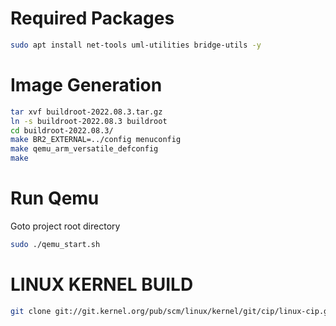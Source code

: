 # Required Packages

```bash
sudo apt install net-tools uml-utilities bridge-utils -y
```

# Image Generation

```bash
tar xvf buildroot-2022.08.3.tar.gz
ln -s buildroot-2022.08.3 buildroot
cd buildroot-2022.08.3/
make BR2_EXTERNAL=../config menuconfig
make qemu_arm_versatile_defconfig
make
```

# Run Qemu

Goto project root directory

```bash
sudo ./qemu_start.sh
```

# LINUX KERNEL BUILD

```bash
git clone git://git.kernel.org/pub/scm/linux/kernel/git/cip/linux-cip.git linux --depth 1 --branch v6.1.78-cip15
```


